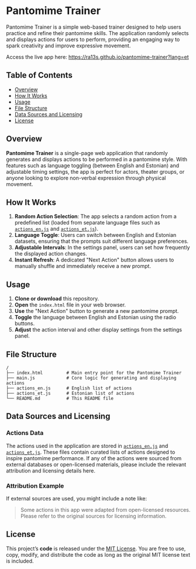# Pantomime Trainer

Pantomime Trainer is a simple web-based trainer designed to help users practice and refine their pantomime skills. The application randomly selects and displays actions for users to perform, providing an engaging way to spark creativity and improve expressive movement.  

Access the live app here: https://ra13s.github.io/pantomime-trainer?lang=et

## Table of Contents

- [Overview](#overview)
- [How It Works](#how-it-works)
- [Usage](#usage)
- [File Structure](#file-structure)
- [Data Sources and Licensing](#data-sources-and-licensing)
- [License](#license)

## Overview

**Pantomime Trainer** is a single-page web application that randomly generates and displays actions to be performed in a pantomime style. With features such as language toggling (between English and Estonian) and adjustable timing settings, the app is perfect for actors, theater groups, or anyone looking to explore non-verbal expression through physical movement.

## How It Works

1. **Random Action Selection**: The app selects a random action from a predefined list (loaded from separate language files such as [`actions_en.js`](./actions_en.js) and [`actions_et.js`](./actions_et.js)).
2. **Language Toggle**: Users can switch between English and Estonian datasets, ensuring that the prompts suit different language preferences.
3. **Adjustable Intervals**: In the settings panel, users can set how frequently the displayed action changes.
4. **Instant Refresh**: A dedicated "Next Action" button allows users to manually shuffle and immediately receive a new prompt.

## Usage

1. **Clone or download** this repository.
2. **Open** the `index.html` file in your web browser.
3. **Use** the "Next Action" button to generate a new pantomime prompt.
4. **Toggle** the language between English and Estonian using the radio buttons.
5. **Adjust** the action interval and other display settings from the settings panel.

## File Structure

```plaintext
/
├── index.html         # Main entry point for the Pantomime Trainer
├── main.js            # Core logic for generating and displaying actions
├── actions_en.js      # English list of actions
├── actions_et.js      # Estonian list of actions
└── README.md          # This README file
```

## Data Sources and Licensing

### Actions Data

The actions used in the application are stored in [`actions_en.js`](./actions_en.js) and [`actions_et.js`](./actions_et.js). These files contain curated lists of actions designed to inspire pantomime performance. If any of the actions were sourced from external databases or open-licensed materials, please include the relevant attribution and licensing details here.

### Attribution Example

If external sources are used, you might include a note like:

> Some actions in this app were adapted from open-licensed resources. Please refer to the original sources for licensing information.

## License

This project’s **code** is released under the [MIT License](./LICENSE). You are free to use, copy, modify, and distribute the code as long as the original MIT license text is included.
